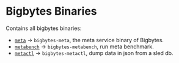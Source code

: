 # Bigbytes Binaries

Contains all bigbytes binaries:

- [`meta`](./meta/) -> `bigbytes-meta`, the meta service binary of Bigbytes.
- [`metabench`](./metabench/) -> `bigbytes-metabench`, run meta benchmark.
- [`metactl`](./metactl/) -> `bigbytes-metactl`, dump data in json from a sled db.
